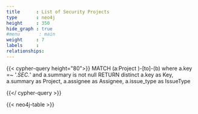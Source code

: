 ```yaml
---
title      : List of Security Projects
type       : neo4j
height     : 350
hide_graph : true
#menu       : main
weight     : 7
labels     :
relationships:
---
```


{{< cypher-query height="80">}}
MATCH (a:Project )-[to]-(b)
where a.key =~ '.*SEC.*' and a.summary is not null
RETURN distinct a.key as Key,  a.summary as Project, a.assignee as Assignee, a.issue_type as IssueType

{{</ cypher-query >}}

{{< neo4j-table >}}